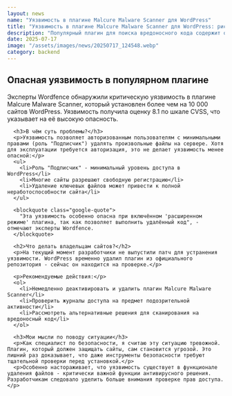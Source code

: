 ```yaml
---
layout: news
name: "Уязвимость в плагине Malcure Malware Scanner для WordPress"
title: "Уязвимость в плагине Malcure Malware Scanner для WordPress: риски и рекомендации"
description: "Популярный плагин для поиска вредоносного кода содержит опасную уязвимость, позволяющую удалять файлы. Разбираемся, чем это грозит владельцам сайтов и какие меры стоит принять."
date: 2025-07-17
image: "/assets/images/news/20250717_124548.webp"
category: backend
---
```


<div class="article-text">
      <h2>Опасная уязвимость в популярном плагине</h2>
      <p>Эксперты Wordfence обнаружили критическую уязвимость в плагине Malcure Malware Scanner, который установлен более чем на 10 000 сайтов WordPress. Уязвимость получила оценку 8.1 по шкале CVSS, что указывает на её высокую опасность.</p>

      <h3>В чём суть проблемы?</h3>
      <p>Уязвимость позволяет авторизованным пользователям с минимальными правами (роль "Подписчик") удалять произвольные файлы на сервере. Хотя для эксплуатации требуется авторизация, это не делает уязвимость менее опасной:</p>
      <ul>
        <li>Роль "Подписчик" - минимальный уровень доступа в WordPress</li>
        <li>Многие сайты разрешают свободную регистрацию</li>
        <li>Удаление ключевых файлов может привести к полной неработоспособности сайта</li>
      </ul>

      <blockquote class="google-quote">
        "Эта уязвимость особенно опасна при включённом 'расширенном режиме' плагина, так как позволяет выполнить удалённый код", - отмечают эксперты Wordfence.
      </blockquote>

      <h2>Что делать владельцам сайтов?</h2>
      <p>На текущий момент разработчики не выпустили патч для устранения уязвимости. WordPress временно удалил плагин из официального репозитория - сейчас он находится на проверке.</p>

      <p>Рекомендуемые действия:</p>
      <ol>
        <li>Немедленно деактивировать и удалить плагин Malcure Malware Scanner</li>
        <li>Проверить журналы доступа на предмет подозрительной активности</li>
        <li>Рассмотреть альтернативные решения для сканирования на вредоносный код</li>
      </ol>

      <h3>Мои мысли по поводу ситуации</h3>
      <p>Как специалист по безопасности, я считаю эту ситуацию тревожной. Плагин, который должен защищать сайты, сам становится угрозой. Это лишний раз доказывает, что даже инструменты безопасности требуют тщательной проверки перед установкой.</p>
      <p>Особенно настораживает, что уязвимость существует в функционале удаления файлов - критически важной функции антивирусного решения. Разработчикам следовало уделить больше внимания проверке прав доступа.</p>
